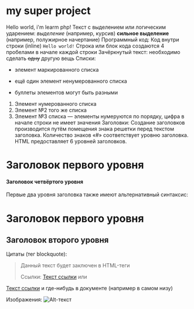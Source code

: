 # my super project
Hello world, i'm learm php!
Текст с выделением или логическим ударением:
 *выделение* (например, курсив)
 **сильное выделение** (например, полужирное начертание)
Программный код:
 Код внутри строки (inline) `Hello world!`
    Строка или блок кода создаются 4 пробелами в начале каждой строки
Зачёркнутый текст:
 необходимо сделать ~~одну~~ другую вещь
Списки:
 * элемент маркированного списка
 - ещё один элемент ненумерованного списка
 + буллеты элементов могут быть разными
 1. Элемент нумерованного списка
 2. Элемент №2 того же списка
 9. Элемент №3 списка — элементы нумеруются по порядку, цифра в начале строки не имеет значения
Заголовки:
Создание заголовков производится путём помещения знака решетки перед текстом заголовка. Количество знаков «#» соответствует уровню заголовка. HTML предоставляет 6 уровней заголовков.

# Заголовок первого уровня
#### Заголовок четвёртого уровня
Первые два уровня заголовка также имеют альтернативный синтаксис:

Заголовок первого уровня
========================
Заголовок второго уровня
------------------------
Цитаты (тег blockquote):
> Данный текст будет заключен в HTML-теги <blockquote></blockquote>
Ссылки:
[Текст ссылки](адрес://ссылки.здесь "Заголовок ссылки")
или

[Текст ссылки][тег]
и где-нибудь в документе (например в самом низу)

[тег]: адрес://ссылки.здесь "Заголовок ссылки"
Изображения:
![Alt-текст](адрес://ссылки.здесь "Заголовок изображения")